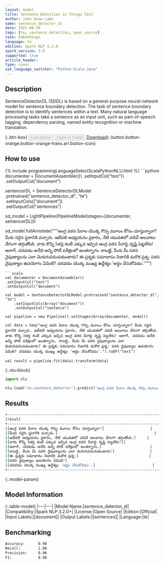 ```yaml
---
layout: model
title: Sentence Detection in Telugu Text
author: John Snow Labs
name: sentence_detector_dl
date: 2021-08-30
tags: [te, sentence_detection, open_source]
task: Embeddings
language: te
edition: Spark NLP 3.2.0
spark_version: 3.0
supported: true
article_header:
type: cover
use_language_switcher: "Python-Scala-Java"
---
```


## Description

SentenceDetectorDL (SDDL) is based on a general-purpose neural network model for sentence boundary detection. The task of sentence boundary detection is to identify sentences within a text. Many natural language processing tasks take a sentence as an input unit, such as part-of-speech tagging, dependency parsing, named entity recognition or machine translation.

{:.btn-box}
<button class="button button-orange" disabled>Live Demo</button>
<button class="button button-orange" disabled>Open in Colab</button>
[Download](https://s3.amazonaws.com/auxdata.johnsnowlabs.com/public/models/sentence_detector_dl_te_3.2.0_3.0_1630338728542.zip){:.button.button-orange.button-orange-trans.arr.button-icon}

## How to use



<div class="tabs-box" markdown="1">
{% include programmingLanguageSelectScalaPythonNLU.html %}
```python
documenter = DocumentAssembler()\
.setInputCol("text")\
.setOutputCol("document")

sentencerDL = SentenceDetectorDLModel\
.pretrained("sentence_detector_dl", "te") \
.setInputCols(["document"]) \
.setOutputCol("sentences")

sd_model = LightPipeline(PipelineModel(stages=[documenter, sentencerDL]))

sd_model.fullAnnotate("""ఆంగ్ల పఠన పేరాల యొక్క గొప్ప మూలం కోసం చూస్తున్నారా? మీరు సరైన స్థలానికి వచ్చారు. ఇటీవలి అధ్యయనం ప్రకారం, నేటి యువతలో చదివే అలవాటు వేగంగా తగ్గుతోంది. వారు కొన్ని సెకన్ల కంటే ఎక్కువ ఇచ్చిన ఆంగ్ల పఠన పేరాపై దృష్టి పెట్టలేరు! అలాగే, చదవడం అనేది అన్ని పోటీ పరీక్షలలో అంతర్భాగం. కాబట్టి, మీరు మీ పఠన నైపుణ్యాలను ఎలా మెరుగుపరుచుకుంటారు? ఈ ప్రశ్నకు సమాధానం నిజానికి మరొక ప్రశ్న: పఠన నైపుణ్యాల ఉపయోగం ఏమిటి? చదవడం యొక్క ముఖ్య ఉద్దేశ్యం 'అర్థం చేసుకోవడం'.""")

```
```scala
val documenter = DocumentAssembler()
.setInputCol("text")
.setOutputCol("document")

val model = SentenceDetectorDLModel.pretrained("sentence_detector_dl", "te")
	.setInputCols(Array("document"))
	.setOutputCol("sentence")

val pipeline = new Pipeline().setStages(Array(documenter, model))

val data = Seq("ఆంగ్ల పఠన పేరాల యొక్క గొప్ప మూలం కోసం చూస్తున్నారా? మీరు సరైన స్థలానికి వచ్చారు. ఇటీవలి అధ్యయనం ప్రకారం, నేటి యువతలో చదివే అలవాటు వేగంగా తగ్గుతోంది. వారు కొన్ని సెకన్ల కంటే ఎక్కువ ఇచ్చిన ఆంగ్ల పఠన పేరాపై దృష్టి పెట్టలేరు! అలాగే, చదవడం అనేది అన్ని పోటీ పరీక్షలలో అంతర్భాగం. కాబట్టి, మీరు మీ పఠన నైపుణ్యాలను ఎలా మెరుగుపరుచుకుంటారు? ఈ ప్రశ్నకు సమాధానం నిజానికి మరొక ప్రశ్న: పఠన నైపుణ్యాల ఉపయోగం ఏమిటి? చదవడం యొక్క ముఖ్య ఉద్దేశ్యం 'అర్థం చేసుకోవడం'.").toDF("text")

val result = pipeline.fit(data).transform(data)

```

{:.nlu-block}
```python
import nlu

nlu.load('te.sentence_detector').predict("ఆంగ్ల పఠన పేరాల యొక్క గొప్ప మూలం కోసం చూస్తున్నారా? మీరు సరైన స్థలానికి వచ్చారు. ఇటీవలి అధ్యయనం ప్రకారం, నేటి యువతలో చదివే అలవాటు వేగంగా తగ్గుతోంది. వారు కొన్ని సెకన్ల కంటే ఎక్కువ ఇచ్చిన ఆంగ్ల పఠన పేరాపై దృష్టి పెట్టలేరు! అలాగే, చదవడం అనేది అన్ని పోటీ పరీక్షలలో అంతర్భాగం. కాబట్టి, మీరు మీ పఠన నైపుణ్యాలను ఎలా మెరుగుపరుచుకుంటారు? ఈ ప్రశ్నకు సమాధానం నిజానికి మరొక ప్రశ్న: పఠన నైపుణ్యాల ఉపయోగం ఏమిటి? చదవడం యొక్క ముఖ్య ఉద్దేశ్యం 'అర్థం చేసుకోవడం'.", output_level ='sentence')  

```
</div>

## Results

```bash
+--------------------------------------------------------------------------+
|result                                                                    |
+--------------------------------------------------------------------------+
|[ఆంగ్ల పఠన పేరాల యొక్క గొప్ప మూలం కోసం చూస్తున్నారా?]                     |
|[మీరు సరైన స్థలానికి వచ్చారు.]                                            |
|[ఇటీవలి అధ్యయనం ప్రకారం, నేటి యువతలో చదివే అలవాటు వేగంగా తగ్గుతోంది.]     |
|[వారు కొన్ని సెకన్ల కంటే ఎక్కువ ఇచ్చిన ఆంగ్ల పఠన పేరాపై దృష్టి పెట్టలేరు!]|
|[అలాగే, చదవడం అనేది అన్ని పోటీ పరీక్షలలో అంతర్భాగం.]                      |
|[కాబట్టి, మీరు మీ పఠన నైపుణ్యాలను ఎలా మెరుగుపరుచుకుంటారు?]                |
|[ఈ ప్రశ్నకు సమాధానం నిజానికి మరొక ప్రశ్న:]                                |
|[పఠన నైపుణ్యాల ఉపయోగం ఏమిటి?]                                             |
|[చదవడం యొక్క ముఖ్య ఉద్దేశ్యం 'అర్థం చేసుకోవడం'.]                          |
+--------------------------------------------------------------------------+


```

{:.model-param}
## Model Information

{:.table-model}
|---|---|
|Model Name:|sentence_detector_dl|
|Compatibility:|Spark NLP 3.2.0+|
|License:|Open Source|
|Edition:|Official|
|Input Labels:|[document]|
|Output Labels:|[sentences]|
|Language:|te|

## Benchmarking

```bash
Accuracy:      0.98
Recall:        1.00
Precision:     0.96
F1:            0.98
```